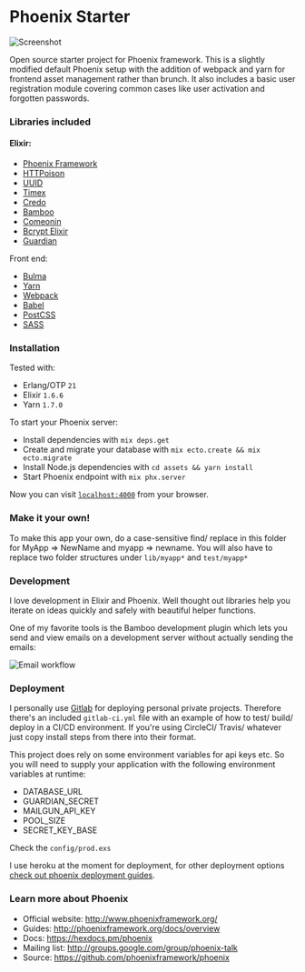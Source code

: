 Phoenix Starter
===============

![Screenshot](docs/assets/home.png)


Open source starter project for Phoenix framework. This is a slightly modified default Phoenix setup with the addition of webpack and yarn for frontend asset management rather than brunch. It also includes a basic user registration module covering common cases like user activation and forgotten passwords.

### Libraries included

#### Elixir:
- [Phoenix Framework](http://phoenixframework.org/)
- [HTTPoison](https://github.com/edgurgel/httpoison)
- [UUID](https://github.com/zyro/elixir-uuid)
- [Timex](https://github.com/bitwalker/timex)
- [Credo](https://github.com/rrrene/credo)
- [Bamboo](https://github.com/thoughtbot/bamboo)
- [Comeonin](https://github.com/riverrun/comeonin)
- [Bcrypt Elixir](https://github.com/riverrun/bcrypt_elixir)
- [Guardian](https://github.com/ueberauth/guardian)

Front end:
- [Bulma](http://bulma.io/)
- [Yarn](https://yarnpkg.com/en/)
- [Webpack](https://webpack.js.org/)
- [Babel](https://babeljs.io/)
- [PostCSS](https://github.com/postcss/postcss)
- [SASS](http://sass-lang.com/)

### Installation

Tested with:
- Erlang/OTP `21`
- Elixir `1.6.6`
- Yarn `1.7.0`

To start your Phoenix server:

  * Install dependencies with `mix deps.get`
  * Create and migrate your database with `mix ecto.create && mix ecto.migrate`
  * Install Node.js dependencies with `cd assets && yarn install`
  * Start Phoenix endpoint with `mix phx.server`

Now you can visit [`localhost:4000`](http://localhost:4000) from your browser.

### Make it your own!

To make this app your own, do a case-sensitive find/ replace in this folder for MyApp => NewName and myapp => newname. You will also have to replace two folder structures under `lib/myapp*` and `test/myapp*`

### Development

I love development in Elixir and Phoenix. Well thought out libraries help you iterate on ideas quickly and safely with beautiful helper functions.

One of my favorite tools is the Bamboo development plugin which lets you send and view emails on a development server without actually sending the emails:

![Email workflow](docs/assets/dev_email.png)

### Deployment

I personally use [Gitlab](https://gitlab.com/) for deploying personal private projects. Therefore there's an included `gitlab-ci.yml` file with an example of how to test/ build/ deploy in a CI/CD environment. If you're using CircleCI/ Travis/ whatever just copy install steps from there into their format.

This project does rely on some environment variables for api keys etc. So you will need to supply your application with the following environment variables at runtime:

- DATABASE_URL
- GUARDIAN_SECRET
- MAILGUN_API_KEY
- POOL_SIZE
- SECRET_KEY_BASE

Check the `config/prod.exs`

I use heroku at the moment for deployment, for other deployment options [check out phoenix deployment guides](http://www.phoenixframework.org/docs/deployment).

### Learn more about Phoenix

  * Official website: http://www.phoenixframework.org/
  * Guides: http://phoenixframework.org/docs/overview
  * Docs: https://hexdocs.pm/phoenix
  * Mailing list: http://groups.google.com/group/phoenix-talk
  * Source: https://github.com/phoenixframework/phoenix
